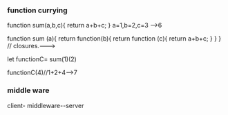 ### function currying

function sum(a,b,c){
return a+b+c;
} a=1,b=2,c=3 -->6

function sum (a){
return function(b){
return function (c){
return a+b+c;
}
}
}
// closures.--->

let functionC= sum(1)(2)

functionC(4)//1+2+4-->7

### middle ware

client- middleware--server
